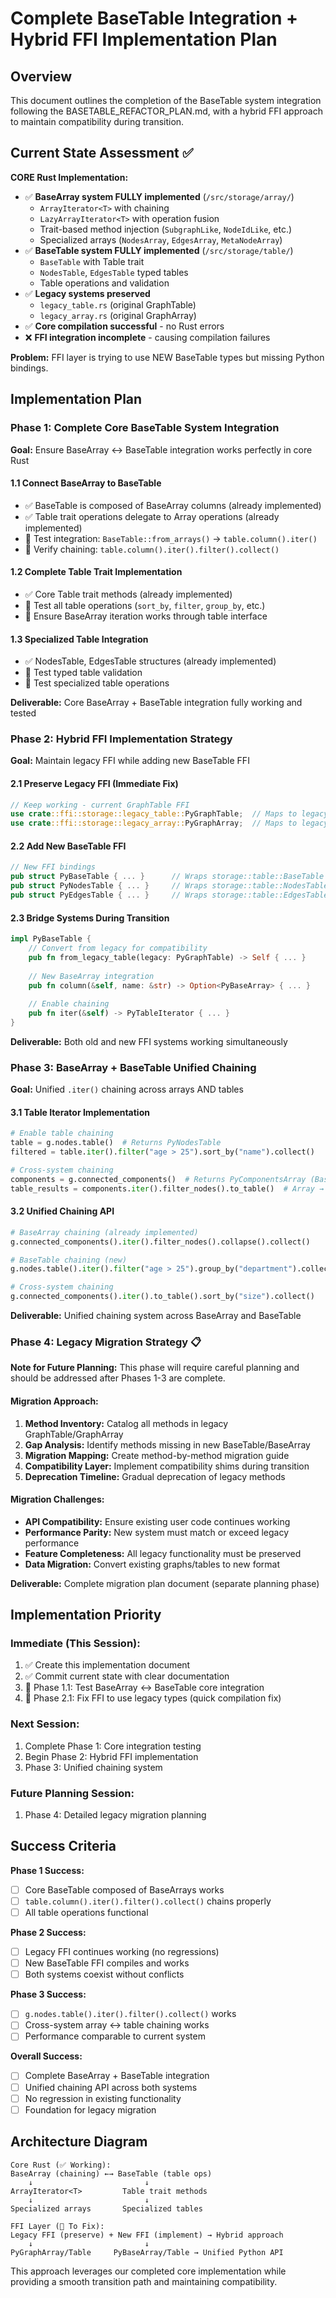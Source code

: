 # Complete BaseTable Integration + Hybrid FFI Implementation Plan

## Overview

This document outlines the completion of the BaseTable system integration following the BASETABLE_REFACTOR_PLAN.md, with a hybrid FFI approach to maintain compatibility during transition.

## Current State Assessment ✅

**CORE Rust Implementation:**
- ✅ **BaseArray system FULLY implemented** (`/src/storage/array/`)
  - `ArrayIterator<T>` with chaining
  - `LazyArrayIterator<T>` with operation fusion  
  - Trait-based method injection (`SubgraphLike`, `NodeIdLike`, etc.)
  - Specialized arrays (`NodesArray`, `EdgesArray`, `MetaNodeArray`)
- ✅ **BaseTable system FULLY implemented** (`/src/storage/table/`)
  - `BaseTable` with Table trait
  - `NodesTable`, `EdgesTable` typed tables
  - Table operations and validation
- ✅ **Legacy systems preserved**
  - `legacy_table.rs` (original GraphTable)
  - `legacy_array.rs` (original GraphArray)  
- ✅ **Core compilation successful** - no Rust errors
- ❌ **FFI integration incomplete** - causing compilation failures

**Problem:** FFI layer is trying to use NEW BaseTable types but missing Python bindings.

## Implementation Plan

### Phase 1: Complete Core BaseTable System Integration

**Goal:** Ensure BaseArray ↔ BaseTable integration works perfectly in core Rust

#### 1.1 Connect BaseArray to BaseTable
- ✅ BaseTable is composed of BaseArray columns (already implemented)
- ✅ Table trait operations delegate to Array operations (already implemented)
- 🔲 Test integration: `BaseTable::from_arrays()` → `table.column().iter()`
- 🔲 Verify chaining: `table.column().iter().filter().collect()`

#### 1.2 Complete Table Trait Implementation
- ✅ Core Table trait methods (already implemented)
- 🔲 Test all table operations (`sort_by`, `filter`, `group_by`, etc.)
- 🔲 Ensure BaseArray iteration works through table interface

#### 1.3 Specialized Table Integration
- ✅ NodesTable, EdgesTable structures (already implemented)
- 🔲 Test typed table validation
- 🔲 Test specialized table operations

**Deliverable:** Core BaseArray + BaseTable integration fully working and tested

### Phase 2: Hybrid FFI Implementation Strategy

**Goal:** Maintain legacy FFI while adding new BaseTable FFI

#### 2.1 Preserve Legacy FFI (Immediate Fix)
```rust
// Keep working - current GraphTable FFI
use crate::ffi::storage::legacy_table::PyGraphTable;  // Maps to legacy_table.rs
use crate::ffi::storage::legacy_array::PyGraphArray;  // Maps to legacy_array.rs
```

#### 2.2 Add New BaseTable FFI
```rust
// New FFI bindings
pub struct PyBaseTable { ... }      // Wraps storage::table::BaseTable
pub struct PyNodesTable { ... }     // Wraps storage::table::NodesTable  
pub struct PyEdgesTable { ... }     // Wraps storage::table::EdgesTable
```

#### 2.3 Bridge Systems During Transition
```rust
impl PyBaseTable {
    // Convert from legacy for compatibility
    pub fn from_legacy_table(legacy: PyGraphTable) -> Self { ... }
    
    // New BaseArray integration
    pub fn column(&self, name: &str) -> Option<PyBaseArray> { ... }
    
    // Enable chaining
    pub fn iter(&self) -> PyTableIterator { ... }
}
```

**Deliverable:** Both old and new FFI systems working simultaneously

### Phase 3: BaseArray + BaseTable Unified Chaining

**Goal:** Unified `.iter()` chaining across arrays AND tables

#### 3.1 Table Iterator Implementation
```python
# Enable table chaining
table = g.nodes.table()  # Returns PyNodesTable
filtered = table.iter().filter("age > 25").sort_by("name").collect()

# Cross-system chaining  
components = g.connected_components()  # Returns PyComponentsArray (BaseArray)
table_results = components.iter().filter_nodes().to_table()  # Array → Table
```

#### 3.2 Unified Chaining API
```python
# BaseArray chaining (already implemented)
g.connected_components().iter().filter_nodes().collapse().collect()

# BaseTable chaining (new)  
g.nodes.table().iter().filter("age > 25").group_by("department").collect()

# Cross-system chaining
g.connected_components().iter().to_table().sort_by("size").collect()
```

**Deliverable:** Unified chaining system across BaseArray and BaseTable

### Phase 4: Legacy Migration Strategy 📋

**Note for Future Planning:**
This phase will require careful planning and should be addressed after Phases 1-3 are complete.

#### Migration Approach:
1. **Method Inventory:** Catalog all methods in legacy GraphTable/GraphArray
2. **Gap Analysis:** Identify methods missing in new BaseTable/BaseArray  
3. **Migration Mapping:** Create method-by-method migration guide
4. **Compatibility Layer:** Implement compatibility shims during transition
5. **Deprecation Timeline:** Gradual deprecation of legacy methods

#### Migration Challenges:
- **API Compatibility:** Ensure existing user code continues working
- **Performance Parity:** New system must match or exceed legacy performance  
- **Feature Completeness:** All legacy functionality must be preserved
- **Data Migration:** Convert existing graphs/tables to new format

**Deliverable:** Complete migration plan document (separate planning phase)

## Implementation Priority

### Immediate (This Session):
1. ✅ Create this implementation document
2. ✅ Commit current state with clear documentation
3. 🔲 Phase 1.1: Test BaseArray ↔ BaseTable core integration
4. 🔲 Phase 2.1: Fix FFI to use legacy types (quick compilation fix)

### Next Session:
1. Complete Phase 1: Core integration testing  
2. Begin Phase 2: Hybrid FFI implementation
3. Phase 3: Unified chaining system

### Future Planning Session:
1. Phase 4: Detailed legacy migration planning

## Success Criteria

**Phase 1 Success:**
- [ ] Core BaseTable composed of BaseArrays works
- [ ] `table.column().iter().filter().collect()` chains properly
- [ ] All table operations functional

**Phase 2 Success:**  
- [ ] Legacy FFI continues working (no regressions)
- [ ] New BaseTable FFI compiles and works
- [ ] Both systems coexist without conflicts

**Phase 3 Success:**
- [ ] `g.nodes.table().iter().filter().collect()` works  
- [ ] Cross-system array ↔ table chaining works
- [ ] Performance comparable to current system

**Overall Success:**
- [ ] Complete BaseArray + BaseTable integration
- [ ] Unified chaining API across both systems  
- [ ] No regression in existing functionality
- [ ] Foundation for legacy migration

## Architecture Diagram

```
Core Rust (✅ Working):
BaseArray (chaining) ←→ BaseTable (table ops) 
    ↓                         ↓
ArrayIterator<T>         Table trait methods
    ↓                         ↓  
Specialized arrays       Specialized tables

FFI Layer (🔲 To Fix):
Legacy FFI (preserve) + New FFI (implement) → Hybrid approach
    ↓                         ↓
PyGraphArray/Table     PyBaseArray/Table → Unified Python API
```

This approach leverages our completed core implementation while providing a smooth transition path and maintaining compatibility.